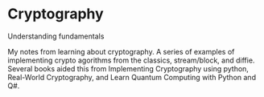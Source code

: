# Cryptography

Understanding fundamentals

My notes from learning about cryptography. A series of examples of implementing crypto agorithms from the classics, stream/block,  and diffie. Several books aided this from Implementing Cryptography using python, Real-World Cryptography, and Learn Quantum Computing with Python and Q#.
